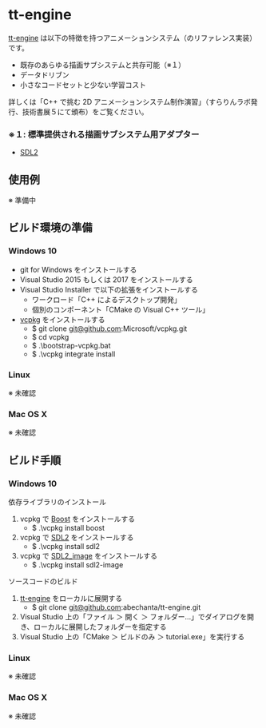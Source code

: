 # tt-engine

[tt-engine](https://github.com/abechanta/tt-engine) は以下の特徴を持つアニメーションシステム（のリファレンス実装）です。

-	既存のあらゆる描画サブシステムと共存可能（※１）
-	データドリブン
-	小さなコードセットと少ない学習コスト

詳しくは「C++ で挑む 2D アニメーションシステム制作演習」（すらりんラボ発行、技術書展５にて頒布）をご覧ください。

### ※１: 標準提供される描画サブシステム用アダプター

-	[SDL2](https://www.libsdl.org/index.php) 

## 使用例

※ 準備中

## ビルド環境の準備

### Windows 10

-	git for Windows をインストールする
-	Visual Studio 2015 もしくは 2017 をインストールする
-	Visual Studio Installer で以下の拡張をインストールする
	-	ワークロード「C++ によるデスクトップ開発」
	-	個別のコンポーネント「CMake の Visual C++ ツール」
-	[vcpkg](https://github.com/Microsoft/vcpkg) をインストールする
	-	$ git clone git@github.com:Microsoft/vcpkg.git
	-	$ cd vcpkg
	-	$ .\bootstrap-vcpkg.bat
	-	$ .\vcpkg integrate install

### Linux

※ 未確認

### Mac OS X

※ 未確認

## ビルド手順

### Windows 10

依存ライブラリのインストール

1.	vcpkg で [Boost](https://www.boost.org/) をインストールする
	-	$ .\vcpkg install boost
1.	vcpkg で [SDL2](https://www.libsdl.org/index.php) をインストールする
	-	$ .\vcpkg install sdl2
1.	vcpkg で [SDL2_image](https://www.libsdl.org/projects/SDL_image/) をインストールする
	-	$ .\vcpkg install sdl2-image

ソースコードのビルド

1.	[tt-engine](https://github.com/abechanta/tt-engine) をローカルに展開する
	-	$ git clone git@github.com:abechanta/tt-engine.git
1.	Visual Studio 上の「ファイル ＞ 開く ＞ フォルダー...」でダイアログを開き、ローカルに展開したフォルダーを指定する
1.	Visual Studio 上の「CMake ＞ ビルドのみ ＞ tutorial.exe」を実行する

### Linux

※ 未確認

### Mac OS X

※ 未確認

